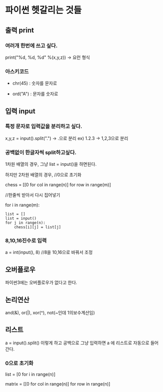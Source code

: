 # 파이썬 헷갈리는 것들

## 출력 print
### 여러개 한번에 쓰고 싶다.
print("%d, %d, %d" %(x,y,z)) -> 요런 형식

### 아스키코드
- chr(45) : 숫자를 문자로

- ord("A") : 문자를 숫자로

## 입력 input
### 특정 문자로 입력값을 분리하고 싶다.
x,y,z = input().split(".") -> .으로 분리
ex) 1.2.3 -> 1,2,3으로 분리

### 공백없이 한글자씩 split하고싶다.
1차원 배열의 경우, 그냥 list = input()을 하면된다.

하지만 2차원 배열의 경우,
//0으로 초기화


chess = [[0 for col in range(n)] for row in range(m)]


//한줄씩 받아서 다시 집어넣기

for i in range(m):

    list = []
    list = input()
    for j in range(n):
        chess[i][j] = list[j]
### 8,10,16진수로 입력
a = int(input(), 8) //8을 10,16으로 바꿔서 조정

## 오버플로우
파이썬3에는 오버플로우가 없다고 한다.

## 논리연산
and(&), or(|), xor(^), not(~인데 1의보수계산임)

## 리스트
a = input().split()
이렇게 하고 공백으로 그냥 입력하면  a 에 리스트로 자동으로 들어간다.

### 0으로 초기화
list = [0 for i in range(n)]

matrix = [[0 for col in range(n)] for row in range(n)]